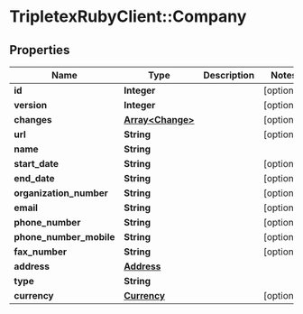 # TripletexRubyClient::Company

## Properties
Name | Type | Description | Notes
------------ | ------------- | ------------- | -------------
**id** | **Integer** |  | [optional] 
**version** | **Integer** |  | [optional] 
**changes** | [**Array&lt;Change&gt;**](Change.md) |  | [optional] 
**url** | **String** |  | [optional] 
**name** | **String** |  | 
**start_date** | **String** |  | [optional] 
**end_date** | **String** |  | [optional] 
**organization_number** | **String** |  | [optional] 
**email** | **String** |  | [optional] 
**phone_number** | **String** |  | [optional] 
**phone_number_mobile** | **String** |  | [optional] 
**fax_number** | **String** |  | [optional] 
**address** | [**Address**](Address.md) |  | 
**type** | **String** |  | 
**currency** | [**Currency**](Currency.md) |  | [optional] 


